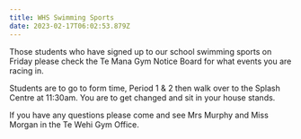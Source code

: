 ```yaml
---
title: WHS Swimming Sports
date: 2023-02-17T06:02:53.879Z
---
```

Those students who have signed up to our school swimming sports on Friday please check the Te Mana Gym Notice Board for what events you are racing in.

Students are to go to form time, Period 1 & 2 then walk over to the Splash Centre at 11:30am. You are to get changed and sit in your house stands.

If you have any questions please come and see Mrs Murphy and Miss Morgan in the Te Wehi Gym Office.